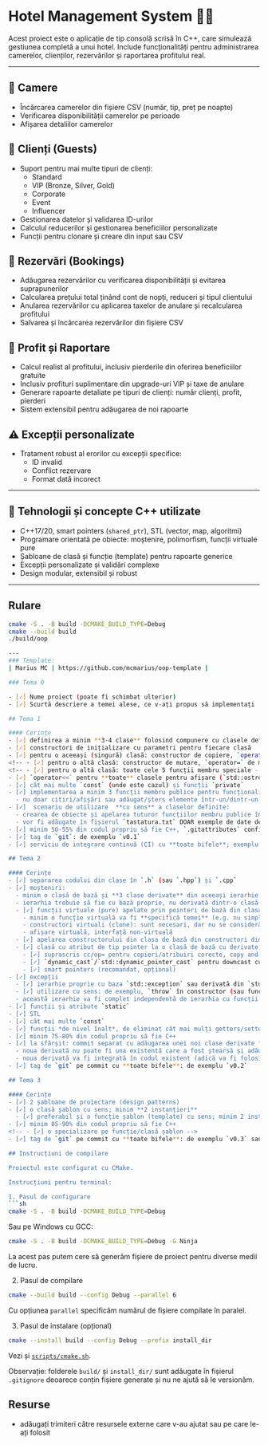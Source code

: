 # Hotel Management System 🛌🏢

Acest proiect este o aplicație de tip consolă scrisă în C++, care simulează gestiunea completă a unui hotel. Include funcționalități pentru administrarea camerelor, clienților, rezervărilor și raportarea profitului real.

---

## 🔹 Camere
- Încărcarea camerelor din fișiere CSV (număr, tip, preț pe noapte)
- Verificarea disponibilității camerelor pe perioade
- Afișarea detaliilor camerelor

## 🔹 Clienți (Guests)
- Suport pentru mai multe tipuri de clienți:
    - Standard
    - VIP (Bronze, Silver, Gold)
    - Corporate
    - Event
    - Influencer
- Gestionarea datelor și validarea ID-urilor
- Calculul reducerilor și gestionarea beneficiilor personalizate
- Funcții pentru clonare și creare din input sau CSV

## 🔹 Rezervări (Bookings)
- Adăugarea rezervărilor cu verificarea disponibilității și evitarea suprapunerilor
- Calcularea prețului total ținând cont de nopți, reduceri și tipul clientului
- Anularea rezervărilor cu aplicarea taxelor de anulare și recalcularea profitului
- Salvarea și încărcarea rezervărilor din fișiere CSV

## 🔹 Profit și Raportare
- Calcul realist al profitului, inclusiv pierderile din oferirea beneficiilor gratuite
- Inclusiv profituri suplimentare din upgrade-uri VIP și taxe de anulare
- Generare rapoarte detaliate pe tipuri de clienți: număr clienți, profit, pierderi
- Sistem extensibil pentru adăugarea de noi rapoarte

## ⚠️ Excepții personalizate
- Tratament robust al erorilor cu excepții specifice:
    - ID invalid
    - Conflict rezervare
    - Format dată incorect

---

## 🧰 Tehnologii și concepte C++ utilizate
- C++17/20, smart pointers (`shared_ptr`), STL (vector, map, algoritmi)
- Programare orientată pe obiecte: moștenire, polimorfism, funcții virtuale pure
- Șabloane de clasă și funcție (template) pentru rapoarte generice
- Excepții personalizate și validări complexe
- Design modular, extensibil și robust

---
## Rulare
```bash
cmake -S . -B build -DCMAKE_BUILD_TYPE=Debug
cmake --build build
./build/oop

---
### Template:
| Marius MC | https://github.com/mcmarius/oop-template |

### Tema 0

- [✓] Nume proiect (poate fi schimbat ulterior)
- [✓] Scurtă descriere a temei alese, ce v-ați propus să implementați

## Tema 1

#### Cerințe
- [✓] definirea a minim **3-4 clase** folosind compunere cu clasele definite de voi; moștenirile nu se iau în considerare aici
- [✓] constructori de inițializare cu parametri pentru fiecare clasă
- [✓] pentru o aceeași (singură) clasă: constructor de copiere, `operator=` de copiere, destructor
<!-- - [✓] pentru o altă clasă: constructor de mutare, `operator=` de mutare, destructor -->
<!-- - [✓] pentru o altă clasă: toate cele 5 funcții membru speciale -->
- [✓] `operator<<` pentru **toate** clasele pentru afișare (`std::ostream`) folosind compunere de apeluri cu `operator<<`
- [✓] cât mai multe `const` (unde este cazul) și funcții `private`
- [✓] implementarea a minim 3 funcții membru publice pentru funcționalități netriviale specifice temei alese, dintre care cel puțin 1-2 funcții mai complexe
  - nu doar citiri/afișări sau adăugat/șters elemente într-un/dintr-un vector
- [✓]  scenariu de utilizare  **cu sens** a claselor definite:
  - crearea de obiecte și apelarea tuturor funcțiilor membru publice în main
  - vor fi adăugate în fișierul `tastatura.txt` DOAR exemple de date de intrare de la tastatură (dacă există); dacă aveți nevoie de date din fișiere, creați alte fișiere separat
- [✓] minim 50-55% din codul propriu să fie C++, `.gitattributes` configurat corect
- [✓] tag de `git`: de exemplu `v0.1`
- [✓] serviciu de integrare continuă (CI) cu **toate bifele**; exemplu: GitHub Actions

## Tema 2

#### Cerințe
- [✓] separarea codului din clase în `.h` (sau `.hpp`) și `.cpp`
- [✓] moșteniri:
  - minim o clasă de bază și **3 clase derivate** din aceeași ierarhie
  - ierarhia trebuie să fie cu bază proprie, nu derivată dintr-o clasă predefinită
  - [✓] funcții virtuale (pure) apelate prin pointeri de bază din clasa care conține atributul de tip pointer de bază
    - minim o funcție virtuală va fi **specifică temei** (e.g. nu simple citiri/afișări)
    - constructori virtuali (clone): sunt necesari, dar nu se consideră funcții specifice temei
    - afișare virtuală, interfață non-virtuală
  - [✓] apelarea constructorului din clasa de bază din constructori din derivate
  - [✓] clasă cu atribut de tip pointer la o clasă de bază cu derivate; aici apelați funcțiile virtuale prin pointer de bază, eventual prin interfața non-virtuală din bază
    - [✓] suprascris cc/op= pentru copieri/atribuiri corecte, copy and swap
    - [✓] `dynamic_cast`/`std::dynamic_pointer_cast` pentru downcast cu sens
    - [✓] smart pointers (recomandat, opțional)
- [✓] excepții
  - [✓] ierarhie proprie cu baza `std::exception` sau derivată din `std::exception`; minim **3** clase pentru erori specifice
  - [✓] utilizare cu sens: de exemplu, `throw` în constructor (sau funcție care întoarce un obiect), `try`/`catch` în `main`
  - această ierarhie va fi complet independentă de ierarhia cu funcții virtuale
- [✓] funcții și atribute `static`
- [✓] STL
- [✓] cât mai multe `const`
- [✓] funcții *de nivel înalt*, de eliminat cât mai mulți getters/setters/funcții low-level
- [✓] minim 75-80% din codul propriu să fie C++
- [✓] la sfârșit: commit separat cu adăugarea unei noi clase derivate fără a modifica restul codului, **pe lângă cele 3 derivate deja adăugate** din aceeași ierarhie
  - noua derivată nu poate fi una existentă care a fost ștearsă și adăugată din nou
  - noua derivată va fi integrată în codul existent (adică va fi folosită, nu adăugată doar ca să fie)
- [✓] tag de `git` pe commit cu **toate bifele**: de exemplu `v0.2`

## Tema 3

#### Cerințe
- [✓] 2 șabloane de proiectare (design patterns)
- [✓] o clasă șablon cu sens; minim **2 instanțieri**
  - [✓] preferabil și o funcție șablon (template) cu sens; minim 2 instanțieri
- [✓] minim 85-90% din codul propriu să fie C++
<!-- - [✓] o specializare pe funcție/clasă șablon -->
- [✓] tag de `git` pe commit cu **toate bifele**: de exemplu `v0.3` sau `v1.0`

## Instrucțiuni de compilare

Proiectul este configurat cu CMake.

Instrucțiuni pentru terminal:

1. Pasul de configurare
```sh
cmake -S . -B build -DCMAKE_BUILD_TYPE=Debug
```

Sau pe Windows cu GCC:
```sh
cmake -S . -B build -DCMAKE_BUILD_TYPE=Debug -G Ninja
```

La acest pas putem cere să generăm fișiere de proiect pentru diverse medii de lucru.


2. Pasul de compilare
```sh
cmake --build build --config Debug --parallel 6
```

Cu opțiunea `parallel` specificăm numărul de fișiere compilate în paralel.


3. Pasul de instalare (opțional)
```sh
cmake --install build --config Debug --prefix install_dir
```

Vezi și [`scripts/cmake.sh`](scripts/cmake.sh).

Observație: folderele `build/` și `install_dir/` sunt adăugate în fișierul `.gitignore` deoarece conțin fișiere generate și nu ne ajută să le versionăm.


## Resurse

- adăugați trimiteri către resursele externe care v-au ajutat sau pe care le-ați folosit
